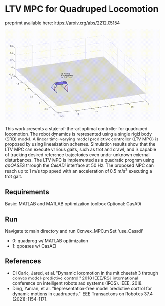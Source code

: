 # LTV MPC for Quadruped Locomotion
preprimt available here: https://arxiv.org/abs/2212.05154

![Quadruped Trotting](gif/edited_states_turn_trot.gif)


This work presents a state-of-the-art optimal controller for quadruped locomotion. The robot dynamics is represented using a single rigid body (SRB) model. A linear time-varying model predictive controller (LTV MPC) is proposed by using linearization schemes. Simulation results show that the LTV MPC can execute various gaits, such as trot and crawl, and is capable of tracking desired reference trajectories even under unknown external disturbances. The LTV MPC is implemented as a quadratic program using $qpOASES$ through the $CasADi$ interface at 50 Hz. The proposed MPC can reach up to 1 m/s top speed with an acceleration of 0.5 m/s$^2$ executing a trot gait. 

## Requirements
Basic: MATLAB and MATLAB optimization toolbox
Optional: CasADi


## Run
Navigate to main directory and run Convex_MPC.m
Set 'use_Casadi'
- 0: quadprog w/ MATLAB optimization
- 1: qpoases w/ CasADi


## References
- Di Carlo, Jared, et al. "Dynamic locomotion in the mit cheetah 3 through convex model-predictive control." 2018 IEEE/RSJ international conference on intelligent robots and systems (IROS). IEEE, 2018.
- Ding, Yanran, et al. "Representation-free model predictive control for dynamic motions in quadrupeds." IEEE Transactions on Robotics 37.4 (2021): 1154-1171.

